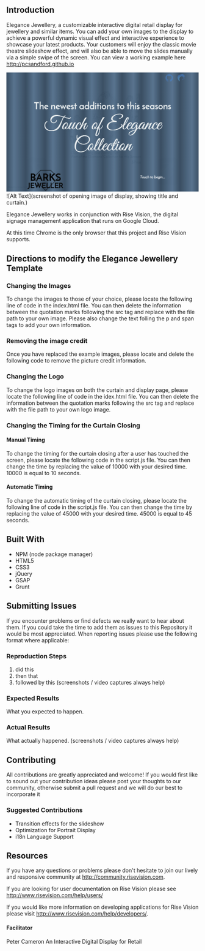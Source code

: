 ## Introduction

Elegance Jewellery, a customizable interactive digital retail display for jewellery and similar items. You can add your own images to the display to achieve a powerful dynamic visual effect and interactive experience to showcase your latest products. Your customers will enjoy the classic movie theatre slideshow effect, and will also be able to move the slides manually via a simple swipe of the screen. You can view a working example here http://pcsandford.github.io

![Screenshot](dist/assets/screenshot.png)
![Alt Text](screenshot of opening image of display, showing title and curtain.)

Elegance Jewellery works in conjunction with Rise Vision, the digital signage management application that runs on Google Cloud.

At this time Chrome is the only browser that this project and Rise Vision supports.

## Directions to modify the Elegance Jewellery Template

### Changing the Images 

To change the images to those of your choice, please locate the following line of code in the index.html file. You can then delete
the information between the quotation marks following the src tag and replace with the file path to your own image. Please
also change the text folling the p and span tags to add your own information.

### Removing the image credit

Once you have replaced the example images, please locate and delete the following code to remove the picture credit information.

### Changing the Logo

To change the logo images on both the curtain and display page, please locate the following line of code in the idex.html file. You can then
delete the information between the quotation marks following the src tag and replace with the file path to your own logo image.

### Changing the Timing for the Curtain Closing

#### Manual Timing

To change the timing for the curtain closing after a user has touched the screen, please locate the following code in the script.js file. You can then
change the time by replacing the value of 10000 with your desired time. 10000 is equal to 10 seconds.

#### Automatic Timing

To change the automatic timing of the curtain closing, please locate the following line of code in the script.js file. You can then
change the time by replacing the value of 45000 with your desired time. 45000 is equal to 45 seconds.

## Built With

* NPM (node package manager)
* HTML5
* CSS3
* jQuery
* GSAP
* Grunt

## Submitting Issues

If you encounter problems or find defects we really want to hear about them. If you could take the time to add them as issues to this Repository it would be most appreciated. When reporting issues please use the following format where applicable:

### Reproduction Steps

1. did this
2. then that
3. followed by this (screenshots / video captures always help)

### Expected Results

What you expected to happen.

### Actual Results

What actually happened. (screenshots / video captures always help)

## Contributing

All contributions are greatly appreciated and welcome! If you would first like to sound out your contribution ideas please post your thoughts to our community, otherwise submit a pull request and we will do our best to incorporate it

### Suggested Contributions

* Transition effects for the slideshow
* Optimization for Portrait Display
* i18n Language Support

## Resources

If you have any questions or problems please don't hesitate to join our lively and responsive community at http://community.risevision.com.

If you are looking for user documentation on Rise Vision please see http://www.risevision.com/help/users/

If you would like more information on developing applications for Rise Vision please visit http://www.risevision.com/help/developers/.

#### Facilitator

Peter Cameron An Interactive Digital Display for Retail
